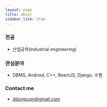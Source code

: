 ```yaml
---
layout: page
title: About
sidebar_link: true
---
```


### 전공
- 산업공학(industrial engineering)

### 관심분야
- DBMS, Android, C++, ReactJS, Django, 수형

### Contact me
- [ddungcum@gmail.com](mailto:ddungcum@gmail.com)
